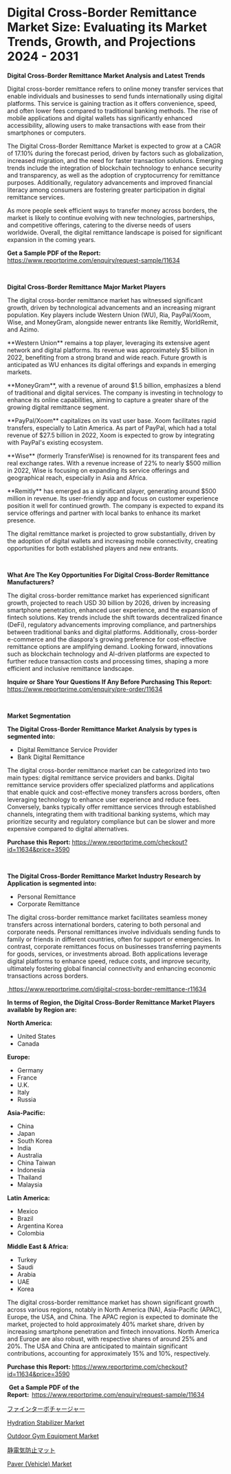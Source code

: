 <p><h1>Digital Cross-Border Remittance Market Size: Evaluating its Market Trends, Growth, and Projections 2024 - 2031</h1></p><p><strong>Digital Cross-Border Remittance Market Analysis and Latest Trends</strong></p>
<p><p>Digital cross-border remittance refers to online money transfer services that enable individuals and businesses to send funds internationally using digital platforms. This service is gaining traction as it offers convenience, speed, and often lower fees compared to traditional banking methods. The rise of mobile applications and digital wallets has significantly enhanced accessibility, allowing users to make transactions with ease from their smartphones or computers.</p><p>The Digital Cross-Border Remittance Market is expected to grow at a CAGR of 17.10% during the forecast period, driven by factors such as globalization, increased migration, and the need for faster transaction solutions. Emerging trends include the integration of blockchain technology to enhance security and transparency, as well as the adoption of cryptocurrency for remittance purposes. Additionally, regulatory advancements and improved financial literacy among consumers are fostering greater participation in digital remittance services. </p><p>As more people seek efficient ways to transfer money across borders, the market is likely to continue evolving with new technologies, partnerships, and competitive offerings, catering to the diverse needs of users worldwide. Overall, the digital remittance landscape is poised for significant expansion in the coming years.</p></p>
<p><strong>Get a Sample PDF of the Report:&nbsp;</strong> <a href="https://www.reportprime.com/enquiry/request-sample/11634">https://www.reportprime.com/enquiry/request-sample/11634</a></p>
<p>&nbsp;</p>
<p><strong>Digital Cross-Border Remittance Major Market Players</strong></p>
<p><p>The digital cross-border remittance market has witnessed significant growth, driven by technological advancements and an increasing migrant population. Key players include Western Union (WU), Ria, PayPal/Xoom, Wise, and MoneyGram, alongside newer entrants like Remitly, WorldRemit, and Azimo.</p><p>**Western Union** remains a top player, leveraging its extensive agent network and digital platforms. Its revenue was approximately $5 billion in 2022, benefiting from a strong brand and wide reach. Future growth is anticipated as WU enhances its digital offerings and expands in emerging markets.</p><p>**MoneyGram**, with a revenue of around $1.5 billion, emphasizes a blend of traditional and digital services. The company is investing in technology to enhance its online capabilities, aiming to capture a greater share of the growing digital remittance segment.</p><p>**PayPal/Xoom** capitalizes on its vast user base. Xoom facilitates rapid transfers, especially to Latin America. As part of PayPal, which had a total revenue of $27.5 billion in 2022, Xoom is expected to grow by integrating with PayPal's existing ecosystem.</p><p>**Wise** (formerly TransferWise) is renowned for its transparent fees and real exchange rates. With a revenue increase of 22% to nearly $500 million in 2022, Wise is focusing on expanding its service offerings and geographical reach, especially in Asia and Africa.</p><p>**Remitly** has emerged as a significant player, generating around $500 million in revenue. Its user-friendly app and focus on customer experience position it well for continued growth. The company is expected to expand its service offerings and partner with local banks to enhance its market presence.</p><p>The digital remittance market is projected to grow substantially, driven by the adoption of digital wallets and increasing mobile connectivity, creating opportunities for both established players and new entrants.</p></p>
<p>&nbsp;</p>
<p><strong>What Are The Key Opportunities For Digital Cross-Border Remittance Manufacturers?</strong></p>
<p><p>The digital cross-border remittance market has experienced significant growth, projected to reach USD 30 billion by 2026, driven by increasing smartphone penetration, enhanced user experience, and the expansion of fintech solutions. Key trends include the shift towards decentralized finance (DeFi), regulatory advancements improving compliance, and partnerships between traditional banks and digital platforms. Additionally, cross-border e-commerce and the diaspora's growing preference for cost-effective remittance options are amplifying demand. Looking forward, innovations such as blockchain technology and AI-driven platforms are expected to further reduce transaction costs and processing times, shaping a more efficient and inclusive remittance landscape.</p></p>
<p><strong>Inquire or Share Your Questions If Any Before Purchasing This Report:</strong> <a href="https://www.reportprime.com/enquiry/pre-order/11634">https://www.reportprime.com/enquiry/pre-order/11634</a></p>
<p>&nbsp;</p>
<p><strong>Market Segmentation</strong></p>
<p><strong>The Digital Cross-Border Remittance Market Analysis by types is segmented into:</strong></p>
<p><ul><li>Digital Remittance Service Provider</li><li>Bank Digital Remittance</li></ul></p>
<p><p>The digital cross-border remittance market can be categorized into two main types: digital remittance service providers and banks. Digital remittance service providers offer specialized platforms and applications that enable quick and cost-effective money transfers across borders, often leveraging technology to enhance user experience and reduce fees. Conversely, banks typically offer remittance services through established channels, integrating them with traditional banking systems, which may prioritize security and regulatory compliance but can be slower and more expensive compared to digital alternatives.</p></p>
<p><strong>Purchase this Report:&nbsp;</strong><a href="https://www.reportprime.com/checkout?id=11634&price=3590">https://www.reportprime.com/checkout?id=11634&price=3590</a></p>
<p>&nbsp;</p>
<p><strong>The Digital Cross-Border Remittance Market Industry Research by Application is segmented into:</strong></p>
<p><ul><li>Personal Remittance</li><li>Corporate Remittance</li></ul></p>
<p><p>The digital cross-border remittance market facilitates seamless money transfers across international borders, catering to both personal and corporate needs. Personal remittances involve individuals sending funds to family or friends in different countries, often for support or emergencies. In contrast, corporate remittances focus on businesses transferring payments for goods, services, or investments abroad. Both applications leverage digital platforms to enhance speed, reduce costs, and improve security, ultimately fostering global financial connectivity and enhancing economic transactions across borders.</p></p>
<p><a href="https://www.reportprime.com/digital-cross-border-remittance-r11634">&nbsp;https://www.reportprime.com/digital-cross-border-remittance-r11634</a></p>
<p><strong>In terms of Region, the Digital Cross-Border Remittance Market Players available by Region are:</strong></p>
<p>
    <p> <strong> North America: </strong>
        <ul>
            <li>United States</li>
            <li>Canada</li>
        </ul>
        </p> 
    <p> <strong> Europe: </strong>
        <ul>
            <li>Germany</li>
            <li>France</li>
            <li>U.K.</li>
            <li>Italy</li>
            <li>Russia</li>
        </ul>
        </p> 
    <p> <strong> Asia-Pacific: </strong>
        <ul>
            <li>China</li>
            <li>Japan</li>
            <li>South Korea</li>
            <li>India</li>
            <li>Australia</li>
            <li>China Taiwan</li>
            <li>Indonesia</li>
            <li>Thailand</li>
            <li>Malaysia</li>
        </ul>
        </p> 
    <p> <strong> Latin America: </strong>
        <ul>
            <li>Mexico</li>
            <li>Brazil</li>
            <li>Argentina Korea</li>
            <li>Colombia</li>
        </ul>
        </p> 
    <p> <strong> Middle East & Africa: </strong>
        <ul>
            <li>Turkey</li>
            <li>Saudi</li>
            <li>Arabia</li>
            <li>UAE</li>
            <li>Korea</li>
        </ul>
    </p>
    </p>
<p><p>The digital cross-border remittance market has shown significant growth across various regions, notably in North America (NA), Asia-Pacific (APAC), Europe, the USA, and China. The APAC region is expected to dominate the market, projected to hold approximately 40% market share, driven by increasing smartphone penetration and fintech innovations. North America and Europe are also robust, with respective shares of around 25% and 20%. The USA and China are anticipated to maintain significant contributions, accounting for approximately 15% and 10%, respectively.</p></p>
<p><strong>Purchase this Report: </strong><a href="https://www.reportprime.com/checkout?id=11634&price=3590">https://www.reportprime.com/checkout?id=11634&price=3590</a></p>
<p>&nbsp;<strong>Get a Sample PDF of the Report:&nbsp;&nbsp;</strong><a href="https://www.reportprime.com/enquiry/request-sample/11634">https://www.reportprime.com/enquiry/request-sample/11634</a></p>
<p><strong></strong></p>
<p><p><a href="https://medium.com/@scotttyesha/fine-turbochargers-market-%E3%81%AF-%E3%82%B3%E3%82%B9%E3%83%88%E7%AE%A1%E7%90%86%E3%81%A8%E5%8A%B9%E7%8E%87%E5%90%91%E4%B8%8A%E3%82%92%E5%84%AA%E5%85%88%E3%81%97%E3%81%BE%E3%81%99-%E3%81%95%E3%82%89%E3%81%AB-%E5%A0%B1%E5%91%8A%E6%9B%B8%E3%81%AF%E5%B8%82%E5%A0%B4%E3%81%AE%E9%9C%80%E8%A6%81%E9%9D%A2%E3%81%A8%E4%BE%9B%E7%B5%A6%E9%9D%A2%E3%81%AE%E4%B8%A1%E6%96%B9%E3%82%92%E3%82%AB%E3%83%90%E3%83%BC%E3%81%97%E3%81%A6%E3%81%84%E3%81%BE%E3%81%99-fine-turbochargers-bd233c3d8016">ファインターボチャージャー</a></p><p><a href="https://medium.com/@bon-bar/the-hydration-stabilizer-market-research-report-provides-an-in-depth-and-up-to-date-analysis-of-901847a5d76d">Hydration Stabilizer Market</a></p><p><a href="https://www.linkedin.com/pulse/global-perspectives-outdoor-gym-equipment-market-trends-challenges-d9g8e?trackingId=iiKjlIzUTDWyanO0kUJJSw%3D%3D">Outdoor Gym Equipment Market</a></p><p><a href="https://medium.com/@scotttyesha/anti-static-mat-market-%E3%81%AF-%E3%82%B3%E3%82%B9%E3%83%88%E7%AE%A1%E7%90%86%E3%81%A8%E5%8A%B9%E7%8E%87%E5%90%91%E4%B8%8A%E3%82%92%E5%84%AA%E5%85%88%E3%81%97%E3%81%BE%E3%81%99-%E3%81%95%E3%82%89%E3%81%AB-%E5%A0%B1%E5%91%8A%E6%9B%B8%E3%81%AF%E5%B8%82%E5%A0%B4%E3%81%AE%E9%9C%80%E8%A6%81%E9%9D%A2%E3%81%A8%E4%BE%9B%E7%B5%A6%E9%9D%A2%E3%81%AE%E4%B8%A1%E6%96%B9%E3%82%92%E3%82%AB%E3%83%90%E3%83%BC%E3%81%97%E3%81%A6%E3%81%84%E3%81%BE%E3%81%99-anti-static-mat-%E5%B8%82%E5%A0%B4%E3%81%AF-bb1603c6fd42">静電気防止マット</a></p><p><a href="https://issuu.com/reportprime-2/docs/paver-vehicle-market-size-2030.pptx_e1962c9bfe42bc">Paver (Vehicle) Market</a></p></p>
